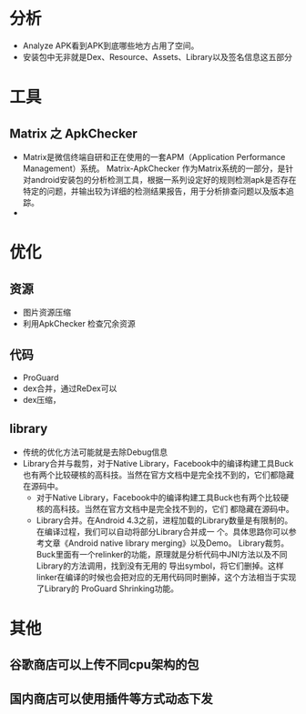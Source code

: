 # 分析
- Analyze APK看到APK到底哪些地方占用了空间。
- 安装包中无非就是Dex、Resource、Assets、Library以及签名信息这五部分
# 工具
##  Matrix 之 ApkChecker 
- Matrix是微信终端自研和正在使用的一套APM（Application Performance Management）系统。 Matrix-ApkChecker 作为Matrix系统的一部分，是针对android安装包的分析检测工具，根据一系列设定好的规则检测apk是否存在特定的问题，并输出较为详细的检测结果报告，用于分析排查问题以及版本追踪。
- 
# 优化
## 资源
- 图片资源压缩
- 利用ApkChecker 检查冗余资源
## 代码
- ProGuard
- dex合并，通过ReDex可以
- dex压缩，
## library
- 传统的优化方法可能就是去除Debug信息
- Library合并与裁剪，对于Native Library，Facebook中的编译构建⼯具Buck也有两个⽐较硬核的⾼科技。当然在官⽅⽂档中是完全找不到的，它们都隐藏在源码中。
	- 对于Native Library，Facebook中的编译构建⼯具Buck也有两个⽐较硬核的⾼科技。当然在官⽅⽂档中是完全找不到的，它们
都隐藏在源码中。
	- Library合并。在Android 4.3之前，进程加载的Library数量是有限制的。在编译过程，我们可以⾃动将部分Library合并成⼀
个。具体思路你可以参考⽂章《Android native library merging》以及Demo。
Library裁剪。Buck⾥⾯有⼀个relinker的功能，原理就是分析代码中JNI⽅法以及不同Library的⽅法调⽤，找到没有⽆⽤的
导出symbol，将它们删掉。这样linker在编译的时候也会把对应的⽆⽤代码同时删掉，这个⽅法相当于实现了Library的
ProGuard Shrinking功能。

# 其他
## 谷歌商店可以上传不同cpu架构的包
## 国内商店可以使用插件等方式动态下发